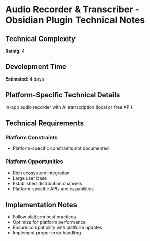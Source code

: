 # Audio Recorder & Transcriber - Obsidian Plugin Technical Notes

## Technical Complexity
**Rating:** 4

## Development Time
**Estimated:** 4 days

## Platform-Specific Technical Details
In-app audio recorder with AI transcription (local or free API).

## Technical Requirements

### Platform Constraints
- Platform-specific constraints not documented

### Platform Opportunities
- Rich ecosystem integration
- Large user base
- Established distribution channels
- Platform-specific APIs and capabilities

## Implementation Notes
- Follow platform best practices
- Optimize for platform performance
- Ensure compatibility with platform updates
- Implement proper error handling
